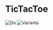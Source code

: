 # TicTacToe

![Do](https://user-images.githubusercontent.com/90309927/218955754-42694b29-7cbf-4d38-925e-c2dbd63906a5.jpg)
![Variants](https://user-images.githubusercontent.com/90309927/218955763-b3cc682d-bf1f-4d61-9d28-f7856b59e3b0.jpg)

